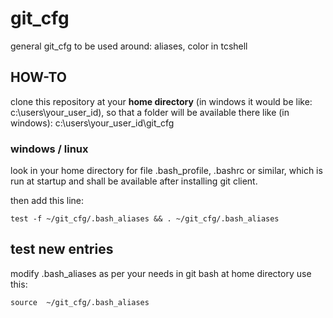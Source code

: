 # git_cfg

general git_cfg to be used around: aliases, color in tcshell

## HOW-TO

clone this  repository at your **home directory**  (in windows it would be like: c:\users\your_user_id), so that a folder will be available there like (in windows): c:\users\your_user_id\git_cfg

### windows / linux
look in your home directory for file .bash_profile, .bashrc or similar, which is run at startup and shall be available after installing git client.

then add this line:

    test -f ~/git_cfg/.bash_aliases && . ~/git_cfg/.bash_aliases

## test new entries

modify .bash_aliases as per your needs
in git bash at home directory use this:

    source  ~/git_cfg/.bash_aliases